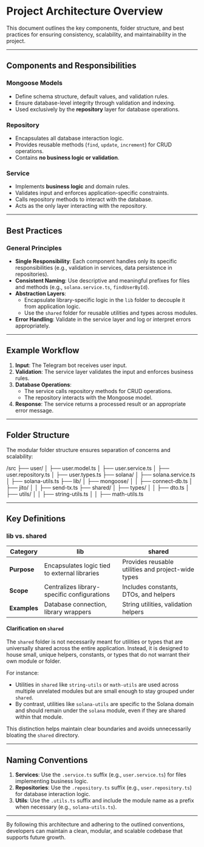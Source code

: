 # Project Architecture Overview

This document outlines the key components, folder structure, and best practices for ensuring consistency, scalability, and maintainability in the project.

---

## Components and Responsibilities

### **Mongoose Models**

- Define schema structure, default values, and validation rules.
- Ensure database-level integrity through validation and indexing.
- Used exclusively by the **repository** layer for database operations.

### **Repository**

- Encapsulates all database interaction logic.
- Provides reusable methods (`find`, `update`, `increment`) for CRUD operations.
- Contains **no business logic or validation**.

### **Service**

- Implements **business logic** and domain rules.
- Validates input and enforces application-specific constraints.
- Calls repository methods to interact with the database.
- Acts as the only layer interacting with the repository.

---

## Best Practices

### General Principles

- **Single Responsibility**: Each component handles only its specific responsibilities (e.g., validation in services, data persistence in repositories).
- **Consistent Naming**: Use descriptive and meaningful prefixes for files and methods (e.g., `solana.service.ts`, `findUserById`).
- **Abstraction Layers**:
  - Encapsulate library-specific logic in the `lib` folder to decouple it from application logic.
  - Use the `shared` folder for reusable utilities and types across modules.
- **Error Handling**: Validate in the service layer and log or interpret errors appropriately.

---

## Example Workflow

1. **Input**: The Telegram bot receives user input.
2. **Validation**: The service layer validates the input and enforces business rules.
3. **Database Operations**:
   - The service calls repository methods for CRUD operations.
   - The repository interacts with the Mongoose model.
4. **Response**: The service returns a processed result or an appropriate error message.

---

## Folder Structure

The modular folder structure ensures separation of concerns and scalability:

/src
├── user/
│ ├── user.model.ts
│ ├── user.service.ts
│ ├── user.repository.ts
│ ├── user.types.ts
├── solana/
│ ├── solana.service.ts
│ ├── solana-utils.ts
├── lib/
│ ├── mongoose/
│ │ ├── connect-db.ts
│ ├── jito/
│ │ ├── send-tx.ts
├── shared/
│ ├── types/
│ │ ├── dto.ts
│ ├── utils/
│ │ ├── string-utils.ts
│ │ ├── math-utils.ts

---

## Key Definitions

### **lib vs. shared**

| **Category** | **lib**                                       | **shared**                                         |
| ------------ | --------------------------------------------- | -------------------------------------------------- |
| **Purpose**  | Encapsulates logic tied to external libraries | Provides reusable utilities and project-wide types |
| **Scope**    | Centralizes library-specific configurations   | Includes constants, DTOs, and helpers              |
| **Examples** | Database connection, library wrappers         | String utilities, validation helpers               |

#### **Clarification on `shared`**

The `shared` folder is not necessarily meant for utilities or types that are universally shared across the entire application. Instead, it is designed to house small, unique helpers, constants, or types that do not warrant their own module or folder.

For instance:

- Utilities in `shared` like `string-utils` or `math-utils` are used across multiple unrelated modules but are small enough to stay grouped under `shared`.
- By contrast, utilities like `solana-utils` are specific to the Solana domain and should remain under the `solana` module, even if they are shared within that module.

This distinction helps maintain clear boundaries and avoids unnecessarily bloating the `shared` directory.

---

## Naming Conventions

1. **Services**: Use the `.service.ts` suffix (e.g., `user.service.ts`) for files implementing business logic.
2. **Repositories**: Use the `.repository.ts` suffix (e.g., `user.repository.ts`) for database interaction logic.
3. **Utils**: Use the `.utils.ts` suffix and include the module name as a prefix when necessary (e.g., `solana-utils.ts`).

---

By following this architecture and adhering to the outlined conventions, developers can maintain a clean, modular, and scalable codebase that supports future growth.

